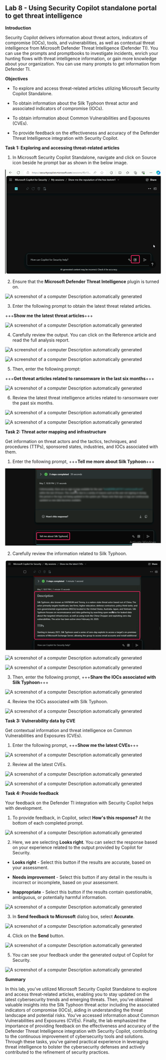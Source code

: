 ## **Lab 8 - Using Security Copilot standalone portal to get threat intelligence**

**Introduction**

Security Copilot delivers information about threat actors,
indicators of compromise (IOCs), tools, and vulnerabilities, as well as
contextual threat intelligence from Microsoft Defender Threat
Intelligence (Defender TI). You can use the prompts and promptbooks to
investigate incidents, enrich your hunting flows with threat
intelligence information, or gain more knowledge about your
organization. You can use many prompts to get information from Defender
TI.

**Objectives**

- To explore and access threat-related articles utilizing Microsoft
  Security Copilot Standalone.

- To obtain information about the Silk Typhoon threat actor and
  associated indicators of compromise (IOCs).

- To obtain information about Common Vulnerabilities and Exposures
  (CVEs).

- To provide feedback on the effectiveness and accuracy of the Defender
  Threat Intelligence integration with Security Copilot.

**Task 1: Exploring and accessing threat-related articles**

1.  In Microsoft Security Copilot Standalone, navigate and click on
    Source icon beside he prompt bar as shown in the below image.

 ![](./media/image1.png)

2.  Ensure that the **Microsoft Defender Threat Intelligence** plugin is
    turned on.

 ![A screenshot of a computer Description automatically
 generated](./media/image2.png)

3.  Enter the following prompt to obtain the latest threat related
    articles.

 +++**Show me the latest threat articles**+++

![A screenshot of a computer Description automatically
generated](./media/image3.png)

4.  Carefully review the output. You can click on the Reference article
    and read the full analysis report.

![A screenshot of a computer Description automatically
generated](./media/image4.png)

![A screenshot of a computer Description automatically
generated](./media/image5.png)

5.  Then, enter the following prompt:

 +++**Get threat articles related to ransomware in the last six months**+++

![A screenshot of a computer Description automatically
generated](./media/image6.png)

6.  Review the latest threat intelligence articles related to ransomware
    over the past six months.

![A screenshot of a computer Description automatically
generated](./media/image7.png)

![A screenshot of a computer Description automatically
generated](./media/image8.png)

**Task 2: Threat actor mapping and infrastructure**

Get information on threat actors and the tactics, techniques, and
procedures (TTPs), sponsored states, industries, and IOCs associated
with them.

1.  Enter the following prompt, +++**Tell me more about Silk Typhoon**+++

 ![](./media/image9.png)

2.  Carefully review the information related to Silk Typhoon.

 ![](./media/image10.png)

 ![A screenshot of a computer Description automatically
 generated](./media/image11.png)

 ![A screenshot of a computer Description automatically
 generated](./media/image12.png)

3. Then, enter the following prompt, +++**Share the IOCs associated with Silk Typhoon**+++

![A screenshot of a computer Description automatically
generated](./media/image13.png)

4.  Review the IOCs associated with Silk Typhoon.

![A screenshot of a computer Description automatically
generated](./media/image14.png)

**Task 3: Vulnerability data by CVE**

Get contextual information and threat intelligence on Common
Vulnerabilities and Exposures (CVEs).

1.  Enter the following prompt, +++**Show me the latest CVEs**+++

![A screenshot of a computer Description automatically
generated](./media/image15.png)

2.  Review all the latest CVEs.

![A screenshot of a computer Description automatically
generated](./media/image16.png)

![A screenshot of a computer Description automatically
generated](./media/image17.png)

**Task 4: Provide feedback**

Your feedback on the Defender TI integration with Security Copilot
helps with development.

1.  To provide feedback, in Copilot, select **How's this response?** At
    the bottom of each completed prompt.

![A screenshot of a computer Description automatically
generated](./media/image18.png)

2.  Here, we are selecting **Looks right**. You can select the response
    based on your experience related to the output provided by Copilot
    for Security.

- **Looks right** - Select this button if the results are accurate,
  based on your assessment.

- **Needs improvement** - Select this button if any detail in the
  results is incorrect or incomplete, based on your assessment.

- **Inappropriate** - Select this button if the results contain
  questionable, ambiguous, or potentially harmful information.

![A screenshot of a computer Description automatically
generated](./media/image19.png)

3.  In **Send feedback to Microsoft** dialog box, select **Accurate**.

![A screenshot of a computer Description automatically
generated](./media/image20.png)

4.  Click on the **Send** button.

![A screenshot of a computer Description automatically
generated](./media/image21.png)

5.  You can see your feedback under the generated output of Copilot for
    Security.

![A screenshot of a computer Description automatically
generated](./media/image22.png)

**Summary**

In this lab, you’ve utilized Microsoft Security Copilot Standalone
to explore and access threat-related articles, enabling you to stay
updated on the latest cybersecurity trends and emerging threats. Then,
you’ve obtained valuable insights into the Silk Typhoon threat actor
including the associated indicators of compromise (IOCs), aiding in
understanding the threat landscape and potential risks. You’ve accessed
information about Common Vulnerabilities and Exposures (CVEs). Finally,
the lab emphasized the importance of providing feedback on the
effectiveness and accuracy of the Defender Threat Intelligence
integration with Security Copilot, contributing to the continuous
improvement of cybersecurity tools and solutions. Through these tasks,
you’ve gained practical experience in leveraging threat intelligence to
bolster the cybersecurity defenses and actively contributed to the
refinement of security practices.
